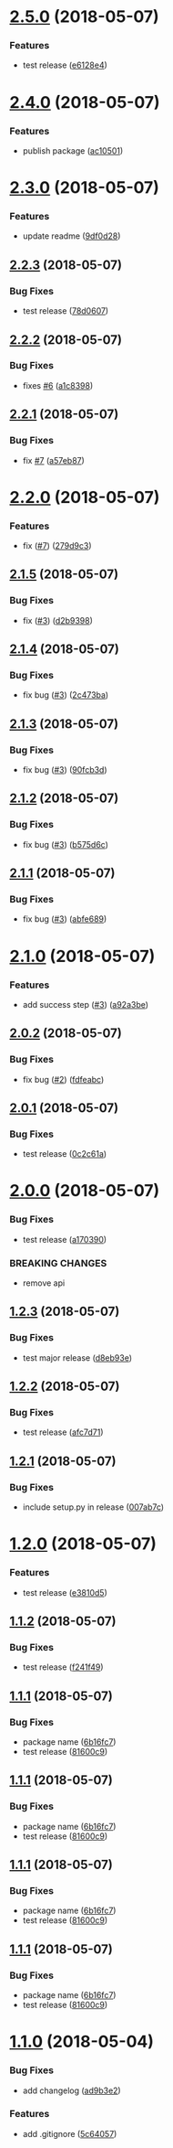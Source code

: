 <a name="2.5.0"></a>
# [2.5.0](https://github.com/bmihelac/test-semantic-release/compare/v2.4.0...v2.5.0) (2018-05-07)


### Features

* test release ([e6128e4](https://github.com/bmihelac/test-semantic-release/commit/e6128e4))

<a name="2.4.0"></a>
# [2.4.0](https://github.com/bmihelac/test-semantic-release/compare/v2.3.0...v2.4.0) (2018-05-07)


### Features

* publish package ([ac10501](https://github.com/bmihelac/test-semantic-release/commit/ac10501))

<a name="2.3.0"></a>
# [2.3.0](https://github.com/bmihelac/test-semantic-release/compare/v2.2.3...v2.3.0) (2018-05-07)


### Features

* update readme ([9df0d28](https://github.com/bmihelac/test-semantic-release/commit/9df0d28))

<a name="2.2.3"></a>
## [2.2.3](https://github.com/bmihelac/test-semantic-release/compare/v2.2.2...v2.2.3) (2018-05-07)


### Bug Fixes

* test release ([78d0607](https://github.com/bmihelac/test-semantic-release/commit/78d0607))

<a name="2.2.2"></a>
## [2.2.2](https://github.com/bmihelac/test-semantic-release/compare/v2.2.1...v2.2.2) (2018-05-07)


### Bug Fixes

* fixes [#6](https://github.com/bmihelac/test-semantic-release/issues/6) ([a1c8398](https://github.com/bmihelac/test-semantic-release/commit/a1c8398))

<a name="2.2.1"></a>
## [2.2.1](https://github.com/bmihelac/test-semantic-release/compare/v2.2.0...v2.2.1) (2018-05-07)


### Bug Fixes

* fix [#7](https://github.com/bmihelac/test-semantic-release/issues/7) ([a57eb87](https://github.com/bmihelac/test-semantic-release/commit/a57eb87))

<a name="2.2.0"></a>
# [2.2.0](https://github.com/bmihelac/test-semantic-release/compare/v2.1.5...v2.2.0) (2018-05-07)


### Features

* fix ([#7](https://github.com/bmihelac/test-semantic-release/issues/7)) ([279d9c3](https://github.com/bmihelac/test-semantic-release/commit/279d9c3))

<a name="2.1.5"></a>
## [2.1.5](https://github.com/bmihelac/test-semantic-release/compare/v2.1.4...v2.1.5) (2018-05-07)


### Bug Fixes

* fix ([#3](https://github.com/bmihelac/test-semantic-release/issues/3)) ([d2b9398](https://github.com/bmihelac/test-semantic-release/commit/d2b9398))

<a name="2.1.4"></a>
## [2.1.4](https://github.com/bmihelac/test-semantic-release/compare/v2.1.3...v2.1.4) (2018-05-07)


### Bug Fixes

* fix bug ([#3](https://github.com/bmihelac/test-semantic-release/issues/3)) ([2c473ba](https://github.com/bmihelac/test-semantic-release/commit/2c473ba))

<a name="2.1.3"></a>
## [2.1.3](https://github.com/bmihelac/test-semantic-release/compare/v2.1.2...v2.1.3) (2018-05-07)


### Bug Fixes

* fix bug ([#3](https://github.com/bmihelac/test-semantic-release/issues/3)) ([90fcb3d](https://github.com/bmihelac/test-semantic-release/commit/90fcb3d))

<a name="2.1.2"></a>
## [2.1.2](https://github.com/bmihelac/test-semantic-release/compare/v2.1.1...v2.1.2) (2018-05-07)


### Bug Fixes

* fix bug ([#3](https://github.com/bmihelac/test-semantic-release/issues/3)) ([b575d6c](https://github.com/bmihelac/test-semantic-release/commit/b575d6c))

<a name="2.1.1"></a>
## [2.1.1](https://github.com/bmihelac/test-semantic-release/compare/v2.1.0...v2.1.1) (2018-05-07)


### Bug Fixes

* fix bug ([#3](https://github.com/bmihelac/test-semantic-release/issues/3)) ([abfe689](https://github.com/bmihelac/test-semantic-release/commit/abfe689))

<a name="2.1.0"></a>
# [2.1.0](https://github.com/bmihelac/test-semantic-release/compare/v2.0.2...v2.1.0) (2018-05-07)


### Features

* add success step ([#3](https://github.com/bmihelac/test-semantic-release/issues/3)) ([a92a3be](https://github.com/bmihelac/test-semantic-release/commit/a92a3be))

<a name="2.0.2"></a>
## [2.0.2](https://github.com/bmihelac/test-semantic-release/compare/v2.0.1...v2.0.2) (2018-05-07)


### Bug Fixes

* fix bug ([#2](https://github.com/bmihelac/test-semantic-release/issues/2)) ([fdfeabc](https://github.com/bmihelac/test-semantic-release/commit/fdfeabc))

<a name="2.0.1"></a>
## [2.0.1](https://github.com/bmihelac/test-semantic-release/compare/v2.0.0...v2.0.1) (2018-05-07)


### Bug Fixes

* test release ([0c2c61a](https://github.com/bmihelac/test-semantic-release/commit/0c2c61a))

<a name="2.0.0"></a>
# [2.0.0](https://github.com/bmihelac/test-semantic-release/compare/v1.2.3...v2.0.0) (2018-05-07)


### Bug Fixes

* test release ([a170390](https://github.com/bmihelac/test-semantic-release/commit/a170390))


### BREAKING CHANGES

* remove api

<a name="1.2.3"></a>
## [1.2.3](https://github.com/bmihelac/test-semantic-release/compare/v1.2.2...v1.2.3) (2018-05-07)


### Bug Fixes

* test major release ([d8eb93e](https://github.com/bmihelac/test-semantic-release/commit/d8eb93e))

<a name="1.2.2"></a>
## [1.2.2](https://github.com/bmihelac/test-semantic-release/compare/v1.2.1...v1.2.2) (2018-05-07)


### Bug Fixes

* test release ([afc7d71](https://github.com/bmihelac/test-semantic-release/commit/afc7d71))

<a name="1.2.1"></a>
## [1.2.1](https://github.com/bmihelac/test-semantic-release/compare/v1.2.0...v1.2.1) (2018-05-07)


### Bug Fixes

* include setup.py in release ([007ab7c](https://github.com/bmihelac/test-semantic-release/commit/007ab7c))

<a name="1.2.0"></a>
# [1.2.0](https://github.com/bmihelac/test-semantic-release/compare/v1.1.2...v1.2.0) (2018-05-07)


### Features

* test release ([e3810d5](https://github.com/bmihelac/test-semantic-release/commit/e3810d5))

<a name="1.1.2"></a>
## [1.1.2](https://github.com/bmihelac/test-semantic-release/compare/v1.1.1...v1.1.2) (2018-05-07)


### Bug Fixes

* test release ([f241f49](https://github.com/bmihelac/test-semantic-release/commit/f241f49))

<a name="1.1.1"></a>
## [1.1.1](https://github.com/bmihelac/test-semantic-release/compare/v1.1.0...v1.1.1) (2018-05-07)


### Bug Fixes

* package name ([6b16fc7](https://github.com/bmihelac/test-semantic-release/commit/6b16fc7))
* test release ([81600c9](https://github.com/bmihelac/test-semantic-release/commit/81600c9))

<a name="1.1.1"></a>
## [1.1.1](https://github.com/bmihelac/test-semantic-release/compare/v1.1.0...v1.1.1) (2018-05-07)


### Bug Fixes

* package name ([6b16fc7](https://github.com/bmihelac/test-semantic-release/commit/6b16fc7))
* test release ([81600c9](https://github.com/bmihelac/test-semantic-release/commit/81600c9))

<a name="1.1.1"></a>
## [1.1.1](https://github.com/bmihelac/test-semantic-release/compare/v1.1.0...v1.1.1) (2018-05-07)


### Bug Fixes

* package name ([6b16fc7](https://github.com/bmihelac/test-semantic-release/commit/6b16fc7))
* test release ([81600c9](https://github.com/bmihelac/test-semantic-release/commit/81600c9))

<a name="1.1.1"></a>
## [1.1.1](https://github.com/bmihelac/test-semantic-release/compare/v1.1.0...v1.1.1) (2018-05-07)


### Bug Fixes

* package name ([6b16fc7](https://github.com/bmihelac/test-semantic-release/commit/6b16fc7))
* test release ([81600c9](https://github.com/bmihelac/test-semantic-release/commit/81600c9))

<a name="1.1.0"></a>
# [1.1.0](https://github.com/bmihelac/test-semantic-release/compare/v1.0.1...v1.1.0) (2018-05-04)


### Bug Fixes

* add changelog ([ad9b3e2](https://github.com/bmihelac/test-semantic-release/commit/ad9b3e2))


### Features

* add .gitignore ([5c64057](https://github.com/bmihelac/test-semantic-release/commit/5c64057))

